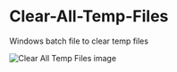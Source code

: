 # Clear-All-Temp-Files
Windows batch file to clear temp files

![Clear All Temp Files image](https://ronaldrespinoza.github.io/images/clr_batchFile.png)
